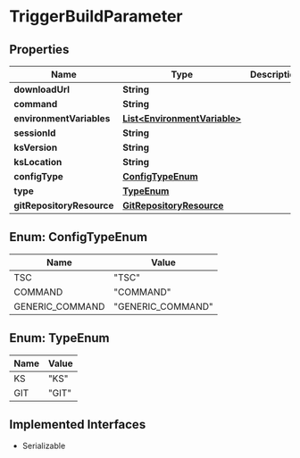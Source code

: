 

# TriggerBuildParameter

## Properties

Name | Type | Description | Notes
------------ | ------------- | ------------- | -------------
**downloadUrl** | **String** |  |  [optional]
**command** | **String** |  |  [optional]
**environmentVariables** | [**List&lt;EnvironmentVariable&gt;**](EnvironmentVariable.md) |  |  [optional]
**sessionId** | **String** |  |  [optional]
**ksVersion** | **String** |  |  [optional]
**ksLocation** | **String** |  |  [optional]
**configType** | [**ConfigTypeEnum**](#ConfigTypeEnum) |  |  [optional]
**type** | [**TypeEnum**](#TypeEnum) |  |  [optional]
**gitRepositoryResource** | [**GitRepositoryResource**](GitRepositoryResource.md) |  |  [optional]



## Enum: ConfigTypeEnum

Name | Value
---- | -----
TSC | &quot;TSC&quot;
COMMAND | &quot;COMMAND&quot;
GENERIC_COMMAND | &quot;GENERIC_COMMAND&quot;



## Enum: TypeEnum

Name | Value
---- | -----
KS | &quot;KS&quot;
GIT | &quot;GIT&quot;


## Implemented Interfaces

* Serializable


